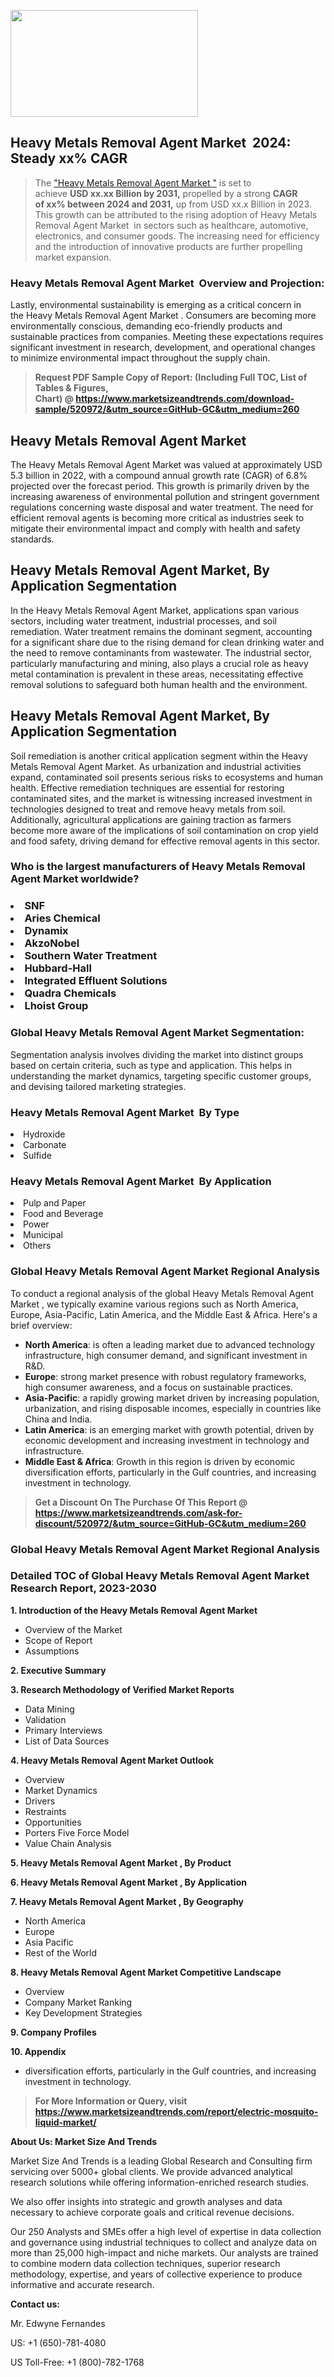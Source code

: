 <p><img class="alignnone size-medium wp-image-20088" src="https://ffe5etoiles.com/wp-content/uploads/2024/12/MST1-300x171.png" alt="" width="300" height="171" /></p><h2 id="ember46" class="ember-view reader-text-block__heading-2">Heavy Metals Removal Agent Market &nbsp;2024: Steady&nbsp;xx% CAGR</h2><blockquote id="ember47" class="ember-view reader-text-block__blockquote">The&nbsp;<a class="app-aware-link " href="https://www.marketsizeandtrends.com/download-sample/520972/&utm_source=GitHub-GC&utm_medium=260" target="_blank" data-test-app-aware-link="">"Heavy Metals Removal Agent Market "</a>&nbsp;is set to achieve&nbsp;<strong>USD&nbsp;xx.xx&nbsp;Billion by 2031,</strong>&nbsp;propelled by a strong&nbsp;<strong>CAGR of&nbsp;xx% between 2024 and 2031,</strong>&nbsp;up from USD xx.x Billion in 2023. This growth can be attributed to the rising adoption of&nbsp;Heavy Metals Removal Agent Market &nbsp;in sectors such as healthcare, automotive, electronics, and consumer goods. The increasing need for efficiency and the introduction of innovative products are further propelling market expansion.</blockquote><h3 id="ember48" class="ember-view reader-text-block__heading-3">Heavy Metals Removal Agent Market &nbsp;Overview and Projection:</h3><p id="ember49" class="ember-view reader-text-block__paragraph">Lastly, environmental sustainability is emerging as a critical concern in the&nbsp;Heavy Metals Removal Agent Market . Consumers are becoming more environmentally conscious, demanding eco-friendly products and sustainable practices from companies. Meeting these expectations requires significant investment in research, development, and operational changes to minimize environmental impact throughout the supply chain.</p><blockquote id="ember50" class="ember-view reader-text-block__blockquote"><strong>Request PDF Sample Copy of Report: (Including Full TOC, List of Tables &amp; Figures, Chart)&nbsp;@&nbsp;<strong><a href="https://www.marketsizeandtrends.com/download-sample/520972/&utm_source=GitHub-GC&utm_medium=260" target="_blank">https://www.marketsizeandtrends.com/download-sample/520972/&utm_source=GitHub-GC&utm_medium=260</a></strong></strong></blockquote><h3 class=""> <h2>Heavy Metals Removal Agent Market</h2><p>The Heavy Metals Removal Agent Market was valued at approximately USD 5.3 billion in 2022, with a compound annual growth rate (CAGR) of 6.8% projected over the forecast period. This growth is primarily driven by the increasing awareness of environmental pollution and stringent government regulations concerning waste disposal and water treatment. The need for efficient removal agents is becoming more critical as industries seek to mitigate their environmental impact and comply with health and safety standards.</p><h2>Heavy Metals Removal Agent Market, By Application Segmentation</h2><p>In the Heavy Metals Removal Agent Market, applications span various sectors, including water treatment, industrial processes, and soil remediation. Water treatment remains the dominant segment, accounting for a significant share due to the rising demand for clean drinking water and the need to remove contaminants from wastewater. The industrial sector, particularly manufacturing and mining, also plays a crucial role as heavy metal contamination is prevalent in these areas, necessitating effective removal solutions to safeguard both human health and the environment.</p><h2>Heavy Metals Removal Agent Market, By Application Segmentation</h2><p>Soil remediation is another critical application segment within the Heavy Metals Removal Agent Market. As urbanization and industrial activities expand, contaminated soil presents serious risks to ecosystems and human health. Effective remediation techniques are essential for restoring contaminated sites, and the market is witnessing increased investment in technologies designed to treat and remove heavy metals from soil. Additionally, agricultural applications are gaining traction as farmers become more aware of the implications of soil contamination on crop yield and food safety, driving demand for effective removal agents in this sector.</p></h3><h3 id="" class="">Who is the largest manufacturers of&nbsp;Heavy Metals Removal Agent Market worldwide?</h3><h3 class=""></Li><Li>SNF</Li><Li> Aries Chemical</Li><Li> Dynamix</Li><Li> AkzoNobel</Li><Li> Southern Water Treatment</Li><Li> Hubbard-Hall</Li><Li> Integrated Effluent Solutions</Li><Li> Quadra Chemicals</Li><Li> Lhoist Group</h3><h3 id="ember53" class="ember-view reader-text-block__heading-3">Global&nbsp;Heavy Metals Removal Agent Market Segmentation:</h3><p id="ember54" class="ember-view reader-text-block__paragraph">Segmentation analysis involves dividing the market into distinct groups based on certain criteria, such as type and application. This helps in understanding the market dynamics, targeting specific customer groups, and devising tailored marketing strategies.</p><h3 id="" class="">Heavy Metals Removal Agent Market &nbsp;By Type</h3><p></Li><Li>Hydroxide</Li><Li> Carbonate</Li><Li> Sulfide</p><h3 id="" class="">Heavy Metals Removal Agent Market &nbsp;By Application</h3><p class=""></Li><Li>Pulp and Paper</Li><Li> Food and Beverage</Li><Li> Power</Li><Li> Municipal</Li><Li> Others</p><h3 id="ember62" class="ember-view reader-text-block__heading-3">Global Heavy Metals Removal Agent Market Regional Analysis</h3><p id="ember63" class="ember-view reader-text-block__paragraph">To conduct a regional analysis of the global Heavy Metals Removal Agent Market , we typically examine various regions such as North America, Europe, Asia-Pacific, Latin America, and the Middle East &amp; Africa. Here's a brief overview:</p><ul><li><strong>North America</strong>: is often a leading market due to advanced technology infrastructure, high consumer demand, and significant investment in R&amp;D.</li><li><strong>Europe</strong>: strong market presence with robust regulatory frameworks, high consumer awareness, and a focus on sustainable practices.</li><li><strong>Asia-Pacific</strong>: a rapidly growing market driven by increasing population, urbanization, and rising disposable incomes, especially in countries like China and India.</li><li><strong>Latin America</strong>: is an emerging market with growth potential, driven by economic development and increasing investment in technology and infrastructure.</li><li><strong>Middle East &amp; Africa</strong>: Growth in this region is driven by economic diversification efforts, particularly in the Gulf countries, and increasing investment in technology.</li></ul><blockquote id="ember61" class="ember-view reader-text-block__blockquote"><strong>Get a Discount On The Purchase Of This Report @ <strong><a href="https://html-cleaner.com/" target="">https://www.marketsizeandtrends.com/ask-for-discount/520972/&utm_source=GitHub-GC&utm_medium=260</a></strong></strong></blockquote><h3 id="ember62" class="ember-view reader-text-block__heading-3">Global Heavy Metals Removal Agent Market Regional Analysis</h3><h3 id="" class="">Detailed TOC of Global Heavy Metals Removal Agent Market Research Report, 2023-2030</h3><p id="" class=""><strong>1. Introduction of the Heavy Metals Removal Agent Market </strong></p><ul><li>Overview of the Market</li><li>Scope of Report</li><li>Assumptions</li></ul><p id="" class=""><strong>2. Executive Summary</strong></p><p id="" class=""><strong>3. Research Methodology of Verified Market Reports</strong></p><ul><li>Data Mining</li><li>Validation</li><li>Primary Interviews</li><li>List of Data Sources</li></ul><p id="" class=""><strong>4. Heavy Metals Removal Agent Market Outlook</strong></p><ul><li>Overview</li><li>Market Dynamics</li><li>Drivers</li><li>Restraints</li><li>Opportunities</li><li>Porters Five Force Model</li><li>Value Chain Analysis</li></ul><p id="" class=""><strong>5. Heavy Metals Removal Agent Market , By Product</strong></p><p id="" class=""><strong>6. Heavy Metals Removal Agent Market , By Application</strong></p><p id="" class=""><strong>7. Heavy Metals Removal Agent Market , By Geography</strong></p><ul><li>North America</li><li>Europe</li><li>Asia Pacific</li><li>Rest of the World</li></ul><p id="" class=""><strong>8. Heavy Metals Removal Agent Market Competitive Landscape</strong></p><ul><li>Overview</li><li>Company Market Ranking</li><li>Key Development Strategies</li></ul><p id="" class=""><strong>9. Company Profiles</strong></p><p id="" class=""><strong>10. Appendix</strong></p><ul><li>diversification efforts, particularly in the Gulf countries, and increasing investment in technology.</li></ul><blockquote id="ember65" class="ember-view reader-text-block__blockquote"><strong>For More Information or Query, visit <strong><strong><a href="https://html-cleaner.com/" target="">https://www.marketsizeandtrends.com/report/electric-mosquito-liquid-market/</a></strong></strong></strong></blockquote><p id="" class=""><strong>About Us: Market Size And Trends</strong></p><p id="" class="">Market Size And Trends is a leading Global Research and Consulting firm servicing over 5000+ global clients. We provide advanced analytical research solutions while offering information-enriched research studies.</p><p id="" class="">We also offer insights into strategic and growth analyses and data necessary to achieve corporate goals and critical revenue decisions.</p><p id="" class="">Our 250 Analysts and SMEs offer a high level of expertise in data collection and governance using industrial techniques to collect and analyze data on more than 25,000 high-impact and niche markets. Our analysts are trained to combine modern data collection techniques, superior research methodology, expertise, and years of collective experience to produce informative and accurate research.</p><p id="" class=""><strong>Contact us:</strong></p><p id="" class="">Mr. Edwyne Fernandes</p><p id="" class="">US: +1 (650)-781-4080</p><p id="" class="">US Toll-Free: +1 (800)-782-1768</p>
